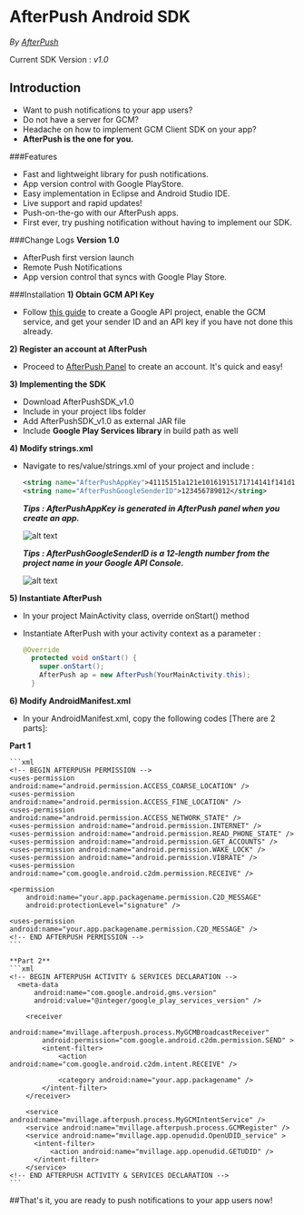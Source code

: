 # AfterPush Android SDK

*By [AfterPush](http://www.afterpush.com/)*

Current SDK Version : *v1.0*


## Introduction
- Want to push notifications to your app users?
- Do not have a server for GCM?
- Headache on how to implement GCM Client SDK on your app?
- **AfterPush is the one for you.**

###Features
- Fast and lightweight library for push notifications.
- App version control with Google PlayStore.
- Easy implementation in Eclipse and Android Studio IDE.
- Live support and rapid updates!
- Push-on-the-go with our AfterPush apps.
- First ever, try pushing notification without having to implement our SDK.


###Change Logs
**Version 1.0**

- AfterPush first version launch
- Remote Push Notifications 
- App version control that syncs with Google Play Store.





###Installation
**1) Obtain GCM API Key**
  - Follow <a href="http://developer.android.com/google/gcm/gs.html#gcm-service">this guide</a> to create a Google API project, enable the GCM service, and get your sender ID and an API key if you have not done this already.
  
**2) Register an account at AfterPush**
  - Proceed to <a href="http://panel.afterpush.com">AfterPush Panel</a> to create an account. It's quick and easy!
  
**3) Implementing the SDK**
  - Download AfterPushSDK_v1.0
  - Include in your project libs folder
  - Add AfterPushSDK_v1.0 as external JAR file
  - Include **Google Play Services library** in build path as well
  
**4) Modify strings.xml**
  - Navigate to res/value/strings.xml of your project and include : 
  
    ```xml
    <string name="AfterPushAppKey">41115151a121e10161915171714141f141d1a1d1</string>
    <string name="AfterPushGoogleSenderID">123456789012</string>
    ```
    
    ***Tips : AfterPushAppKey is generated in AfterPush panel when you create an app.***
    
     ![alt text](https://github.com/afterpush/AfterPush-Android-SDK/blob/master/images/Example%20App%20Key.png "Example AfterPushAppKey")
     
    ***Tips : AfterPushGoogleSenderID is a 12-length number from the project name in your Google API Console.***
    
    ![alt text](https://github.com/afterpush/AfterPush-Android-SDK/blob/master/images/Example%20Google%20ID.png "Example AfterPushGoogleSenderID")
    
**5) Instantiate AfterPush**
  - In your project MainActivity class, override onStart() method
  - Instantiate AfterPush with your activity context as a parameter : 
  
    ```java
    @Override
	  protected void onStart() {
	    super.onStart();
  		AfterPush ap = new AfterPush(YourMainActivity.this);
	  }
    ```
    
**6) Modify AndroidManifest.xml**
  - In your AndroidManifest.xml, copy the following codes [There are 2 parts]:  
  
  **Part 1**
  
    ```xml
    <!-- BEGIN AFTERPUSH PERMISSION -->
    <uses-permission android:name="android.permission.ACCESS_COARSE_LOCATION" />
    <uses-permission android:name="android.permission.ACCESS_FINE_LOCATION" />
    <uses-permission android:name="android.permission.ACCESS_NETWORK_STATE" />
    <uses-permission android:name="android.permission.INTERNET" />
    <uses-permission android:name="android.permission.READ_PHONE_STATE" />
    <uses-permission android:name="android.permission.GET_ACCOUNTS" />
    <uses-permission android:name="android.permission.WAKE_LOCK" />
    <uses-permission android:name="android.permission.VIBRATE" />
    <uses-permission android:name="com.google.android.c2dm.permission.RECEIVE" />

    <permission
        android:name="your.app.packagename.permission.C2D_MESSAGE"
        android:protectionLevel="signature" />

    <uses-permission android:name="your.app.packagename.permission.C2D_MESSAGE" />
    <!-- END AFTERPUSH PERMISSION -->
    ```
    
    **Part 2**
    ```xml
    <!-- BEGIN AFTERPUSH ACTIVITY & SERVICES DECLARATION -->
      <meta-data
          android:name="com.google.android.gms.version"
          android:value="@integer/google_play_services_version" />

        <receiver
            android:name="mvillage.afterpush.process.MyGCMBroadcastReceiver"
            android:permission="com.google.android.c2dm.permission.SEND" >
            <intent-filter>
                <action android:name="com.google.android.c2dm.intent.RECEIVE" />

                <category android:name="your.app.packagename" />
            </intent-filter>
        </receiver>

        <service android:name="mvillage.afterpush.process.MyGCMIntentService" />
        <service android:name="mvillage.afterpush.process.GCMRegister" />
        <service android:name="mvillage.app.openudid.OpenUDID_service" >
          <intent-filter>
              <action android:name="mvillage.app.openudid.GETUDID" />
          </intent-filter>
        </service>
    <!-- END AFTERPUSH ACTIVITY & SERVICES DECLARATION -->
    ```
    
  
  
  
  
  ##That's it, you are ready to push notifications to your app users now! 
